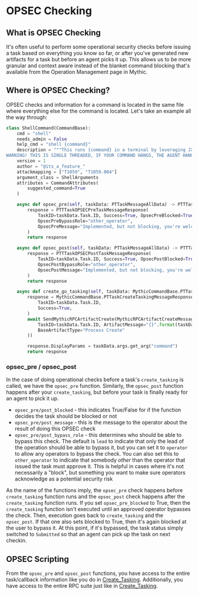 # OPSEC Checking

## What is OPSEC Checking

It's often useful to perform some operational security checks before issuing a task based on everything you know so far, or after you've generated new artifacts for a task but before an agent picks it up. This allows us to be more granular and context aware instead of the blanket command blocking that's available from the Operation Management page in Mythic.

## Where is OPSEC Checking?

OPSEC checks and information for a command is located in the same file where everything else for the command is located. Let's take an example all the way through:

```python
class ShellCommand(CommandBase):
    cmd = "shell"
    needs_admin = False
    help_cmd = "shell {command}"
    description = """This runs {command} in a terminal by leveraging JXA's Application.doShellScript({command}).
WARNING! THIS IS SINGLE THREADED, IF YOUR COMMAND HANGS, THE AGENT HANGS!"""
    version = 1
    author = "@its_a_feature_"
    attackmapping = ["T1059", "T1059.004"]
    argument_class = ShellArguments
    attributes = CommandAttributes(
        suggested_command=True
    )

    async def opsec_pre(self, taskData: PTTaskMessageAllData) -> PTTTaskOPSECPreTaskMessageResponse:
        response = PTTTaskOPSECPreTaskMessageResponse(
            TaskID=taskData.Task.ID, Success=True, OpsecPreBlocked=True,
            OpsecPreBypassRole="other_operator",
            OpsecPreMessage="Implemented, but not blocking, you're welcome!",
        )
        return response

    async def opsec_post(self, taskData: PTTaskMessageAllData) -> PTTTaskOPSECPostTaskMessageResponse:
        response = PTTTaskOPSECPostTaskMessageResponse(
            TaskID=taskData.Task.ID, Success=True, OpsecPostBlocked=True,
            OpsecPostBypassRole="other_operator",
            OpsecPostMessage="Implemented, but not blocking, you're welcome! Part 2",
        )
        return response

    async def create_go_tasking(self, taskData: MythicCommandBase.PTTaskMessageAllData) -> MythicCommandBase.PTTaskCreateTaskingMessageResponse:
        response = MythicCommandBase.PTTaskCreateTaskingMessageResponse(
            TaskID=taskData.Task.ID,
            Success=True,
        )
        await SendMythicRPCArtifactCreate(MythicRPCArtifactCreateMessage(
            TaskID=taskData.Task.ID, ArtifactMessage="{}".format(taskData.args.get_arg("command")),
            BaseArtifactType="Process Create"
        ))

        response.DisplayParams = taskData.args.get_arg("command")
        return response
```

### opsec\_pre / opsec\_post

In the case of doing operational checks before a task's `create_tasking` is called, we have the `opsec_pre` function. Similarly, the `opsec_post` function happens after your `create_tasking`, but before your task is finally ready for an agent to pick it up.

* `opsec_pre/post_blocked` - this indicates True/False for if the function decides the task should be blocked or not
* `opsec_pre/post_message` - this is the message to the operator about the result of doing this OPSEC check
* `opsec_pre/post_bypass_role` - this determines who should be able to bypass this check. The default is `lead` to indicate that only the lead of the operation should be able to bypass it, but you can set it to `operator` to allow any operators to bypass the check. You can also set this to `other_operator` to indicate that somebody _other_ than the operator that issued the task must approve it. This is helpful in cases where it's not necessarily a "block", but something you want to make sure operators acknowledge as a potential security risk

As the name of the functions imply, the `opsec_pre` check happens before `create_tasking` function runs and the `opsec_post` check happens after the `create_tasking` function runs. If you set `opsec_pre_blocked` to True, then the `create_tasking` function isn't executed until an approved operator bypasses the check. Then, execution goes back to `create_tasking` and the `opsec_post`. If that one also sets blocked to True, then it's again blocked at the user to bypass it. At this point, if it's bypassed, the task status simply switched to `Submitted` so that an agent can pick up the task on next checkin.

## OPSEC Scripting

From the `opsec_pre` and `opsec_post` functions, you have access to the entire task/callback information like you do in [Create\_Tasking](create\_tasking.md#available-context). Additionally, you have access to the entire RPC suite just like in [Create\_Tasking](create\_tasking.md#rpc-functionality).
